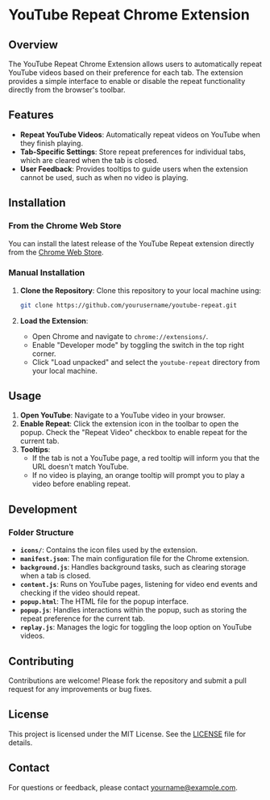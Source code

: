 # YouTube Repeat Chrome Extension

## Overview

The YouTube Repeat Chrome Extension allows users to automatically repeat YouTube videos based on their preference for each tab. The extension provides a simple interface to enable or disable the repeat functionality directly from the browser's toolbar.

## Features

- **Repeat YouTube Videos**: Automatically repeat videos on YouTube when they finish playing.
- **Tab-Specific Settings**: Store repeat preferences for individual tabs, which are cleared when the tab is closed.
- **User Feedback**: Provides tooltips to guide users when the extension cannot be used, such as when no video is playing.

## Installation

### From the Chrome Web Store

You can install the latest release of the YouTube Repeat extension directly from the [Chrome Web Store](https://chromewebstore.google.com/detail/youtube-repeat/mbimaenpniemflhmhbahldkfppflbcjh).

### Manual Installation

1. **Clone the Repository**: Clone this repository to your local machine using:
   ```bash
   git clone https://github.com/yourusername/youtube-repeat.git
   ```

2. **Load the Extension**:
   - Open Chrome and navigate to `chrome://extensions/`.
   - Enable "Developer mode" by toggling the switch in the top right corner.
   - Click "Load unpacked" and select the `youtube-repeat` directory from your local machine.

## Usage

1. **Open YouTube**: Navigate to a YouTube video in your browser.
2. **Enable Repeat**: Click the extension icon in the toolbar to open the popup. Check the "Repeat Video" checkbox to enable repeat for the current tab.
3. **Tooltips**: 
   - If the tab is not a YouTube page, a red tooltip will inform you that the URL doesn't match YouTube.
   - If no video is playing, an orange tooltip will prompt you to play a video before enabling repeat.

## Development

### Folder Structure

- **`icons/`**: Contains the icon files used by the extension.
- **`manifest.json`**: The main configuration file for the Chrome extension.
- **`background.js`**: Handles background tasks, such as clearing storage when a tab is closed.
- **`content.js`**: Runs on YouTube pages, listening for video end events and checking if the video should repeat.
- **`popup.html`**: The HTML file for the popup interface.
- **`popup.js`**: Handles interactions within the popup, such as storing the repeat preference for the current tab.
- **`replay.js`**: Manages the logic for toggling the loop option on YouTube videos.

## Contributing

Contributions are welcome! Please fork the repository and submit a pull request for any improvements or bug fixes.

## License

This project is licensed under the MIT License. See the [LICENSE](LICENSE) file for details.

## Contact

For questions or feedback, please contact [yourname@example.com](mailto:yourname@example.com).
